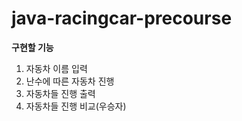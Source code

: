 # java-racingcar-precourse

**구현할 기능**
1. 자동차 이름 입력
2. 난수에 따른 자동차 진행
3. 자동차들 진행 출력
4. 자동차들 진행 비교(우승자)